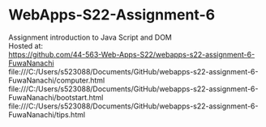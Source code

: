 # WebApps-S22-Assignment-6
Assignment introduction to Java Script and DOM
<br>
Hosted at: 
<br>
https://github.com/44-563-Web-Apps-S22/webapps-s22-assignment-6-FuwaNanachi
<br>
file:///C:/Users/s523088/Documents/GitHub/webapps-s22-assignment-6-FuwaNanachi/computer.html
<br>
file:///C:/Users/s523088/Documents/GitHub/webapps-s22-assignment-6-FuwaNanachi/bootstart.html
<br>
file:///C:/Users/s523088/Documents/GitHub/webapps-s22-assignment-6-FuwaNanachi/tips.html